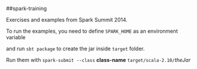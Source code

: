##spark-training

Exercises and examples from Spark Summit 2014.

To run the examples, you need to define ```SPARK_HOME``` as an environment variable

and run ```sbt package``` to create the jar inside ```target``` folder.

Run them with ```spark-submit --class``` **class-name** ```target/scala-2.10/```*theJar*
